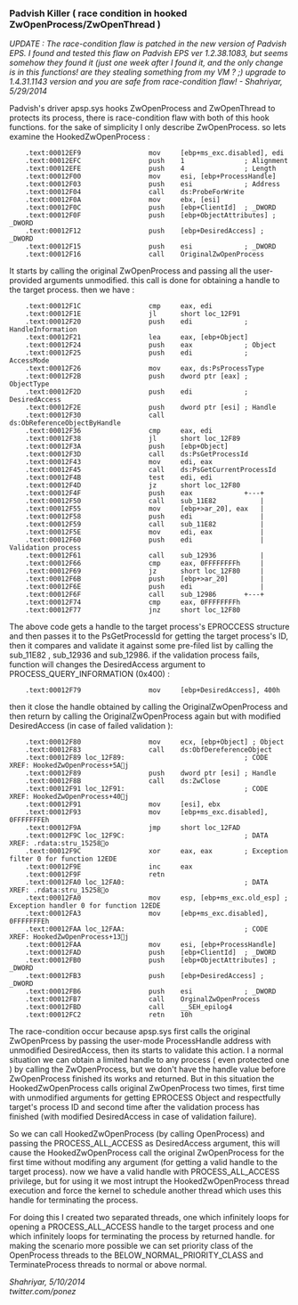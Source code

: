 ### Padvish Killer ( race condition in hooked ZwOpenProcess/ZwOpenThread )


*UPDATE : The race-condition flaw is patched in the new version of Padvish EPS. I found and tested this flaw
         on Padvish EPS ver 1.2.38.1083, but seems somehow they found it (just one week after I found it,
		 and the only change is in this functions! are they stealing something from my VM ? ;) 
		 upgrade to 1.4.31.1143 version and you are safe from race-condition flaw!
		 - Shahriyar, 5/29/2014*

Padvish's driver apsp.sys hooks ZwOpenProcess and ZwOpenThread to protects its process, there is 
race-condition flaw with both of this hook functions. for the sake of simplicity I only describe ZwOpenProcess.
so lets examine the HookedZwOpenProcess :

        .text:00012EF9                 mov     [ebp+ms_exc.disabled], edi
        .text:00012EFC                 push    1               ; Alignment
        .text:00012EFE                 push    4               ; Length
        .text:00012F00                 mov     esi, [ebp+ProcessHandle]
        .text:00012F03                 push    esi             ; Address
        .text:00012F04                 call    ds:ProbeForWrite
        .text:00012F0A                 mov     ebx, [esi]
        .text:00012F0C                 push    [ebp+ClientId]  ; _DWORD
        .text:00012F0F                 push    [ebp+ObjectAttributes] ; _DWORD
        .text:00012F12                 push    [ebp+DesiredAccess] ; _DWORD
        .text:00012F15                 push    esi             ; _DWORD
        .text:00012F16                 call    OriginalZwOpenProcess

It starts by calling the original ZwOpenProcess and passing all the user-provided arguments unmodified.
this call is done for obtaining a handle to the target process. then we have :

        .text:00012F1C                 cmp     eax, edi
        .text:00012F1E                 jl      short loc_12F91
        .text:00012F20                 push    edi             ; HandleInformation
        .text:00012F21                 lea     eax, [ebp+Object]
        .text:00012F24                 push    eax             ; Object
        .text:00012F25                 push    edi             ; AccessMode
        .text:00012F26                 mov     eax, ds:PsProcessType
        .text:00012F2B                 push    dword ptr [eax] ; ObjectType
        .text:00012F2D                 push    edi             ; DesiredAccess
        .text:00012F2E                 push    dword ptr [esi] ; Handle
        .text:00012F30                 call    ds:ObReferenceObjectByHandle
        .text:00012F36                 cmp     eax, edi
        .text:00012F38                 jl      short loc_12F89
        .text:00012F3A                 push    [ebp+Object]
        .text:00012F3D                 call    ds:PsGetProcessId
        .text:00012F43                 mov     edi, eax
        .text:00012F45                 call    ds:PsGetCurrentProcessId
        .text:00012F4B                 test    edi, edi
        .text:00012F4D                 jz      short loc_12F80
        .text:00012F4F                 push    eax             +---+
        .text:00012F50                 call    sub_11E82           |
        .text:00012F55                 mov     [ebp+>ar_20], eax   |
        .text:00012F58                 push    edi                 |
        .text:00012F59                 call    sub_11E82           |
        .text:00012F5E                 mov     edi, eax            |
        .text:00012F60                 push    edi                 |     Validation process
        .text:00012F61                 call    sub_12936           |
        .text:00012F66                 cmp     eax, 0FFFFFFFFh     |
        .text:00012F69                 jz      short loc_12F80     |
        .text:00012F6B                 push    [ebp+>ar_20]        |
        .text:00012F6E                 push    edi                 |
        .text:00012F6F                 call    sub_12986       +---+
        .text:00012F74                 cmp     eax, 0FFFFFFFFh
        .text:00012F77                 jnz     short loc_12F80

The above code gets a handle to the target process's EPROCCESS structure and then passes it to the PsGetProcessId
for getting the target process's ID, then it compares and validate it against some pre-filed list by calling 
the sub_11E82 , sub_12936 and sub_12986. if the validation process fails, function will changes the DesiredAccess
argument to PROCESS_QUERY_INFORMATION (0x400) :

        .text:00012F79                 mov     [ebp+DesiredAccess], 400h

then it close the handle obtained by calling the OriginalZwOpenProcess and then return by calling the 
OriginalZwOpenProcess again but with modified DesiredAccess (in case of failed validation ):

        .text:00012F80                 mov     ecx, [ebp+Object] ; Object
        .text:00012F83                 call    ds:ObfDereferenceObject
        .text:00012F89 loc_12F89:                              ; CODE XREF: HookedZwOpenProcess+5Aj
        .text:00012F89                 push    dword ptr [esi] ; Handle
        .text:00012F8B                 call    ds:ZwClose
        .text:00012F91 loc_12F91:                              ; CODE XREF: HookedZwOpenProcess+40j
        .text:00012F91                 mov     [esi], ebx
        .text:00012F93                 mov     [ebp+ms_exc.disabled], 0FFFFFFFEh
        .text:00012F9A                 jmp     short loc_12FAD
        .text:00012F9C loc_12F9C:                              ; DATA XREF: .rdata:stru_15258o
        .text:00012F9C                 xor     eax, eax        ; Exception filter 0 for function 12EDE
        .text:00012F9E                 inc     eax
        .text:00012F9F                 retn
        .text:00012FA0 loc_12FA0:                              ; DATA XREF: .rdata:stru_15258o
        .text:00012FA0                 mov     esp, [ebp+ms_exc.old_esp] ; Exception handler 0 for function 12EDE
        .text:00012FA3                 mov     [ebp+ms_exc.disabled], 0FFFFFFFEh
        .text:00012FAA loc_12FAA:                              ; CODE XREF: HookedZwOpenProcess+13j
        .text:00012FAA                 mov     esi, [ebp+ProcessHandle]
        .text:00012FAD                 push    [ebp+ClientId]  ; _DWORD
        .text:00012FB0                 push    [ebp+ObjectAttributes] ; _DWORD
        .text:00012FB3                 push    [ebp+DesiredAccess] ; _DWORD
        .text:00012FB6                 push    esi             ; _DWORD
        .text:00012FB7                 call    OrginalZwOpenProcess
        .text:00012FBD                 call    __SEH_epilog4
        .text:00012FC2                 retn    10h

    
The race-condition occur because apsp.sys first calls the original ZwOpenPrcess by passing the user-mode 
ProcessHandle address with unmodified DesiredAccess, then its starts to validate this action. I a normal
situation we can obtain a limited handle to any process ( even protected one ) by calling the ZwOpenProcess, 
but we don't have the handle value before ZwOpenProcess finished its works and returned.
But in this situation the HookedZwOpenProcess calls original ZwOpenProcess two times, first time with unmodified 
arguments for getting EPROCESS Object and respectfully target's process ID and second time after the validation
process has finished (with modified DesiredAccess in case of validation failure).

So we can call HookedZwOpenProcess (by calling OpenProcess) and passing the PROCESS_ALL_ACCESS as DesiredAccess
argument, this will cause the HookedZwOpenProcess call the original ZwOpenProcess for the first time without
modifing any argument (for getting a valid handle to the target process). now we have a valid
handle with PROCESS_ALL_ACCESS privilege, but for using it we most intrupt the HookedZwOpenProcess thread 
execution and force the kernel to schedule another thread which uses this handle for terminating the process.

For doing this I created two separated threads, one which infinitely loops for opening a PROCESS_ALL_ACCESS 
handle to the target process and one which infinitely loops for terminating the process by returned handle.
for making the scenario more possible we can set priority class of the OpenProcess threads to the 
BELOW_NORMAL_PRIORITY_CLASS and TerminateProcess threads to normal or above normal.

*Shahriyar, 5/10/2014  
twitter.com/ponez*
